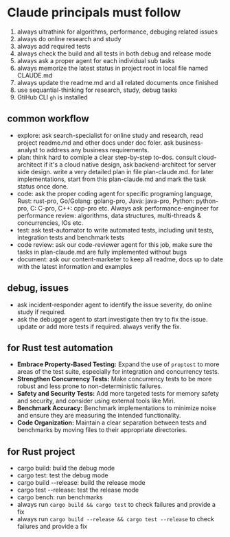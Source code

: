 # Claude principals must follow

1. always ultrathink for algorithms, performance, debuging related issues
2. always do online research and study 
3. always add required tests
4. always check the build and all tests in both debug and release mode
5. always ask a proper agent for each individual sub tasks
6. always memorize the latest status in project root in local file named CLAUDE.md
7. always update the readme.md and all related documents once finished
8. use sequantial-thinking for research, study, debug tasks
9. GtiHub CLI `gh` is installed

## common workflow

- explore: ask search-specialist for online study and research, read project readme.md and other docs under doc foler. ask business-analyst to address any business requirements.
- plan: think hard to comiple a clear step-by-step to-dos. consult cloud-architect if it's a cloud native design, ask backend-architect for server side design. write a very detailed plan in file plan-claude.md. for later implementations, start from this plan-claude.md and mark the task status once done.
- code: ask the proper coding agent for specific programing language, Rust: rust-pro, Go/Golang: golang-pro, Java: java-pro, Python: python-pro, C: C-pro, C++: cpp-pro etc. Always ask performance-engineer for performance review: algorithms, data structures, multi-threads & concurrencies, IOs etc.
- test: ask test-automator to write automated tests, including unit tests, integration tests and benchmark tests
- code review: ask our code-reviewer agent for this job, make sure the tasks in plan-claude.md are fully implemented without bugs
- document: ask our content-marketer to keep all readme, docs up to date with the latest information and examples

## debug, issues

- ask incident-responder agent to identify the issue severity, do online study if required.
- ask the debugger agent to start investigate then try to fix the issue. update or add more tests if required. always verify the fix.

## for Rust test automation
- **Embrace Property-Based Testing:** Expand the use of `proptest` to more areas of the test suite, especially for integration and concurrency tests.
- **Strengthen Concurrency Tests:** Make concurrency tests to be more robust and less prone to non-deterministic failures.
- **Safety and Security Tests:** Add more targeted tests for memory safety and security, and consider using external tools like Miri.
- **Benchmark Accuracy:** Benchmark implementations to minimize noise and ensure they are measuring the intended functionality.
- **Code Organization:** Maintain a clear separation between tests and benchmarks by moving files to their appropriate directories.

## for Rust project

- cargo build: build the debug mode
- cargo test: test the debug mode
- cargo build --release: build the release mode
- cargo test --release: test the release mode
- cargo bench: run benchmarks
- always run `cargo build && cargo test` to check failures and provide a fix
- always run `cargo build --release && cargo test --release` to check failures and provide a fix
